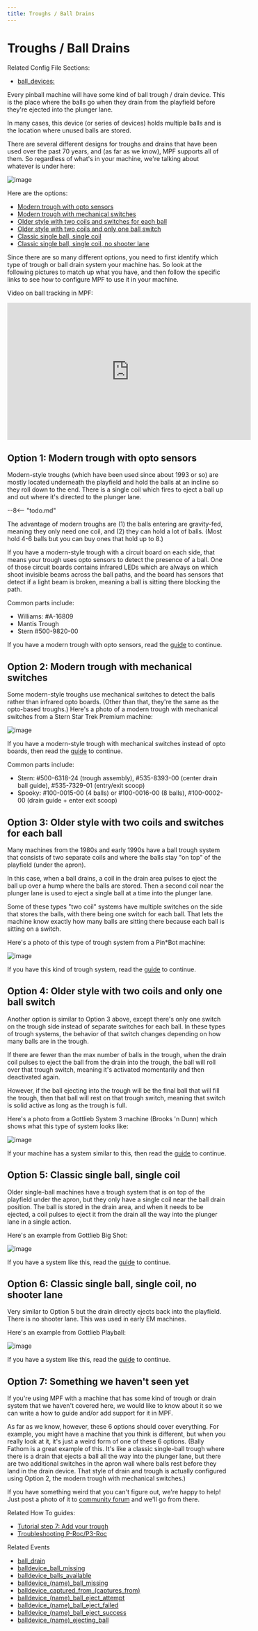 ```yaml
---
title: Troughs / Ball Drains
---
```


# Troughs / Ball Drains


Related Config File Sections:

* [ball_devices:](../../config/ball_devices.md)

Every pinball machine will have some kind of ball trough / drain device.
This is the place where the balls go when they drain from the playfield
before they're ejected into the plunger lane.

In many cases, this device (or series of devices) holds multiple balls
and is the location where unused balls are stored.

There are several different designs for troughs and drains that have
been used over the past 70 years, and (as far as we know), MPF supports
all of them. So regardless of what's in your machine, we're talking
about whatever is under here:

![image](/mechs/images/trough_drain.jpg)

Here are the options:

* [Modern trough with opto sensors](modern_opto.md)
* [Modern trough with mechanical switches](modern_mechanical.md)
* [Older style with two coils and switches for each ball](two_coil_multiple_switches.md)
* [Older style with two coils and only one ball switch](two_coil_one_switch.md)
* [Classic single ball, single coil](classic_single_ball.md)
* [Classic single ball, single coil, no shooter lane](classic_single_ball_no_shooter_lane.md)

Since there are so many different options, you need to first identify
which type of trough or ball drain system your machine has. So look at
the following pictures to match up what you have, and then follow the
specific links to see how to configure MPF to use it in your machine.

Video on ball tracking in MPF:

<div class="video-wrapper">
<iframe width="560" height="315" src="https://www.youtube.com/embed/Yh8ittsuWIc" title="YouTube video player" frameborder="0" allow="accelerometer; autoplay; clipboard-write; encrypted-media; gyroscope; picture-in-picture" allowfullscreen></iframe>
</div>

## Option 1: Modern trough with opto sensors

Modern-style troughs (which have been used since about 1993 or so) are
mostly located underneath the playfield and hold the balls at an incline
so they roll down to the end. There is a single coil which fires to
eject a ball up and out where it's directed to the plunger lane.

--8<-- "todo.md"

The advantage of modern troughs are (1) the balls entering are
gravity-fed, meaning they only need one coil, and (2) they can hold a
lot of balls. (Most hold 4-6 balls but you can buy ones that hold up to
8.)

If you have a modern-style trough with a circuit board on each side,
that means your trough uses opto sensors to detect the presence of a
ball. One of those circuit boards contains infrared LEDs which are
always on which shoot invisible beams across the ball paths, and the
board has sensors that detect if a light beam is broken, meaning a ball
is sitting there blocking the path.

Common parts include:

* Williams: #A-16809
* Mantis Trough
* Stern #500-9820-00

If you have a modern trough with opto sensors, read the
[guide](modern_opto.md) to continue.

## Option 2: Modern trough with mechanical switches

Some modern-style troughs use mechanical switches to detect the balls
rather than infrared opto boards. (Other than that, they're the same as
the opto-based troughs.) Here's a photo of a modern trough with
mechanical switches from a Stern Star Trek Premium machine:

![image](/mechs/images/modern_mechanical_trough_photo.jpg)

If you have a modern-style trough with mechanical switches instead of
opto boards, then read the [guide](modern_mechanical.md) to continue.

Common parts include:

* Stern: #500-6318-24 (trough assembly), #535-8393-00 (center drain
    ball guide), #535-7329-01 (entry/exit scoop)
* Spooky: #100-0015-00 (4 balls) or #100-0016-00 (8 balls),
    #100-0002-00 (drain guide + enter exit scoop)

## Option 3: Older style with two coils and switches for each ball

Many machines from the 1980s and early 1990s have a ball trough system
that consists of two separate coils and where the balls stay "on top"
of the playfield (under the apron).

In this case, when a ball drains, a coil in the drain area pulses to
eject the ball up over a hump where the balls are stored. Then a second
coil near the plunger lane is used to eject a single ball at a time into
the plunger lane.

Some of these types "two coil" systems have multiple switches on the
side that stores the balls, with there being one switch for each ball.
That lets the machine know exactly how many balls are sitting there
because each ball is sitting on a switch.

Here's a photo of this type of trough system from a Pin\*Bot machine:

![image](/mechs/images/two_coil_multiple_switches_trough_photo.jpg)

If you have this kind of trough system, read the
[guide](two_coil_multiple_switches.md) to
continue.

## Option 4: Older style with two coils and only one ball switch

Another option is similar to Option 3 above, except there's only one
switch on the trough side instead of separate switches for each ball. In
these types of trough systems, the behavior of that switch changes
depending on how many balls are in the trough.

If there are fewer than the max number of balls in the trough, when the
drain coil pulses to eject the ball from the drain into the trough, the
ball will roll over that trough switch, meaning it's activated
momentarily and then deactivated again.

However, if the ball ejecting into the trough will be the final ball
that will fill the trough, then that ball will rest on that trough
switch, meaning that switch is solid active as long as the trough is
full.

Here's a photo from a Gottlieb System 3 machine (Brooks 'n Dunn) which
shows what this type of system looks like:

![image](/mechs/images/two_coil_one_switch_trough_photo.jpg)

If your machine has a system similar to this, then read the
[guide](two_coil_one_switch.md) to continue.

## Option 5: Classic single ball, single coil

Older single-ball machines have a trough system that is on top of the
playfield under the apron, but they only have a single coil near the
ball drain position. The ball is stored in the drain area, and when it
needs to be ejected, a coil pulses to eject it from the drain all the
way into the plunger lane in a single action.

Here's an example from Gottlieb Big Shot:

![image](/mechs/images/classic_single_ball_trough_photo.jpg)

If you have a system like this, read the
[guide](classic_single_ball.md) to continue.

## Option 6: Classic single ball, single coil, no shooter lane

Very similar to Option 5 but the drain directly ejects back into the
playfield. There is no shooter lane. This was used in early EM machines.

Here's an example from Gottlieb Playball:

![image](/mechs/images/classic_single_ball_trough_without_shooter_lane_photo.png)

If you have a system like this, read the
[guide](classic_single_ball_no_shooter_lane.md) to continue.

## Option 7: Something we haven't seen yet

If you're using MPF with a machine that has some kind of trough or
drain system that we haven't covered here, we would like to know about
it so we can write a how to guide and/or add support for it in MPF.

As far as we know, however, these 6 options should cover everything. For
example, you might have a machine that you think is different, but when
you really look at it, it's just a weird form of one of these 6
options. (Bally Fathom is a great example of this. It's like a classic
single-ball trough where there is a drain that ejects a ball all the way
into the plunger lane, but there are two additional switches in the
apron wall where balls rest before they land in the drain device. That
style of drain and trough is actually configured using Option 2, the
modern trough with mechanical switches.)

If you have something weird that you can't figure out, we're happy to
help! Just post a photo of it to [community forum](../.) and we'll go
from there.

Related How To guides:

* [Tutorial step 7: Add your trough](../../tutorial/7_trough.md)
* [Troubleshooting P-Roc/P3-Roc](../ball_devices/troubleshooting.md)

Related Events

* [ball_drain](../../events/ball_drain.md)
* [balldevice_ball_missing](../../events/balldevice_ball_missing.md)
* [balldevice_balls_available](../../events/balldevice_balls_available.md)
* [balldevice_(name)_ball_missing](../../events/balldevice_ball_device_ball_missing.md)
* [balldevice_captured_from_(captures_from)](../../events/balldevice_captured_from_captures_from.md)
* [balldevice_(name)_ball_eject_attempt](../../events/balldevice_ball_device_ball_eject_attempt.md)
* [balldevice_(name)_ball_eject_failed](../../events/balldevice_ball_device_ball_eject_failed.md)
* [balldevice_(name)_ball_eject_success](../../events/balldevice_ball_device_ball_eject_success.md)
* [balldevice_(name)_ejecting_ball](../../events/balldevice_ball_device_ejecting_ball.md)
